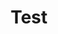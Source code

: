 ---
title           : "Test"
layout          : category
taxonomy        : "Test"
permalink       : /Test/
---